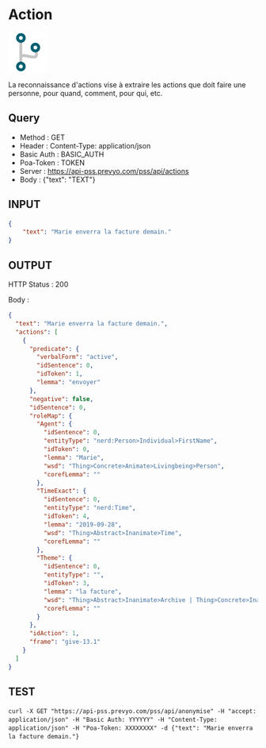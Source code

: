 Action
==

<img src="../images/ic_pss_action.png" alt="drawing" width="80"/>

La reconnaissance d'actions vise à extraire les actions que doit faire une personne, pour quand, comment, pour qui, etc.

Query
--
* Method : GET
* Header : Content-Type: application/json
* Basic Auth : BASIC_AUTH
* Poa-Token : TOKEN
* Server : https://api-pss.prevyo.com/pss/api/actions
* Body : {"text": "TEXT"}

INPUT
--

```JSON
{
    "text": "Marie enverra la facture demain."
}
```

OUTPUT
--
HTTP Status : 200

Body :

```JSON
{
  "text": "Marie enverra la facture demain.",
  "actions": [
    {
      "predicate": {
        "verbalForm": "active",
        "idSentence": 0,
        "idToken": 1,
        "lemma": "envoyer"
      },
      "negative": false,
      "idSentence": 0,
      "roleMap": {
        "Agent": {
          "idSentence": 0,
          "entityType": "nerd:Person>Individual>FirstName",
          "idToken": 0,
          "lemma": "Marie",
          "wsd": "Thing>Concrete>Animate>Livingbeing>Person",
          "corefLemma": ""
        },
        "TimeExact": {
          "idSentence": 0,
          "entityType": "nerd:Time",
          "idToken": 4,
          "lemma": "2019-09-28",
          "wsd": "Thing>Abstract>Inanimate>Time",
          "corefLemma": ""
        },
        "Theme": {
          "idSentence": 0,
          "entityType": "",
          "idToken": 3,
          "lemma": "la facture",
          "wsd": "Thing>Abstract>Inanimate>Archive | Thing>Concrete>Inanimate>Archive",
          "corefLemma": ""
        }
      },
      "idAction": 1,
      "frame": "give-13.1"
    }
  ]
}
```

TEST
--

`curl -X GET "https://api-pss.prevyo.com/pss/api/anonymise" -H "accept: application/json" -H "Basic Auth: YYYYYY" -H "Content-Type: application/json" -H "Poa-Token: XXXXXXXX" -d {"text": "Marie enverra la facture demain."}` 
